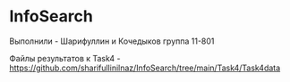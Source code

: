 # InfoSearch

Выполнили - Шарифуллин и Кочедыков группа 11-801

Файлы результатов к Task4 - https://github.com/sharifullinilnaz/InfoSearch/tree/main/Task4/Task4data
